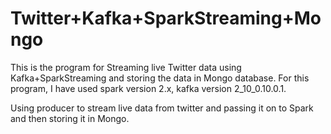 # Twitter+Kafka+SparkStreaming+Mongo

This is the program for Streaming live Twitter data using Kafka+SparkStreaming and storing the data in Mongo database.
For this program, I have used spark version 2.x, kafka version 2_10_0.10.0.1.

Using producer to stream live data from twitter and passing it on to Spark and then storing it in Mongo.

